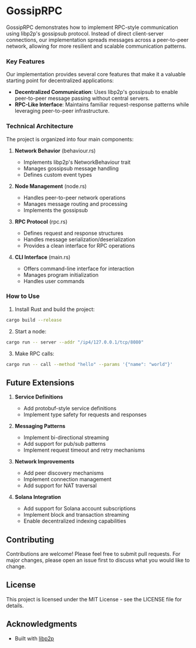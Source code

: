 # GossipRPC

GossipRPC demonstrates how to implement RPC-style communication using libp2p's gossipsub protocol. Instead of direct client-server connections, our implementation spreads messages across a peer-to-peer network, allowing for more resilient and scalable communication patterns.

### Key Features
Our implementation provides several core features that make it a valuable starting point for decentralized applications:

- **Decentralized Communication**: Uses libp2p's gossipsub to enable peer-to-peer message passing without central servers.
- **RPC-Like Interface**: Maintains familiar request-response patterns while leveraging peer-to-peer infrastructure.

### Technical Architecture
The project is organized into four main components:

1. **Network Behavior** (behaviour.rs)
   - Implements libp2p's NetworkBehaviour trait
   - Manages gossipsub message handling
   - Defines custom event types

2. **Node Management** (node.rs)
   - Handles peer-to-peer network operations
   - Manages message routing and processing
   - Implements the gossipsub

3. **RPC Protocol** (rpc.rs)
   - Defines request and response structures
   - Handles message serialization/deserialization
   - Provides a clean interface for RPC operations

4. **CLI Interface** (main.rs)
   - Offers command-line interface for interaction
   - Manages program initialization
   - Handles user commands

### How to Use
1. Install Rust and build the project:
```bash
cargo build --release
```

2. Start a node:
```bash
cargo run -- server --addr "/ip4/127.0.0.1/tcp/8080"
```

3. Make RPC calls:
```bash
cargo run -- call --method "hello" --params '{"name": "world"}'
```

## Future Extensions
1. **Service Definitions**
   - Add protobuf-style service definitions
   - Implement type safety for requests and responses

2. **Messaging Patterns**
   - Implement bi-directional streaming
   - Add support for pub/sub patterns
   - Implement request timeout and retry mechanisms

3. **Network Improvements**
   - Add peer discovery mechanisms
   - Implement connection management
   - Add support for NAT traversal

4. **Solana Integration**
   - Add support for Solana account subscriptions
   - Implement block and transaction streaming
   - Enable decentralized indexing capabilities

## Contributing
Contributions are welcome! Please feel free to submit pull requests. For major changes, please open an issue first to discuss what you would like to change.

## License
This project is licensed under the MIT License - see the LICENSE file for details.

## Acknowledgments
- Built with [libp2p](https://libp2p.io/)